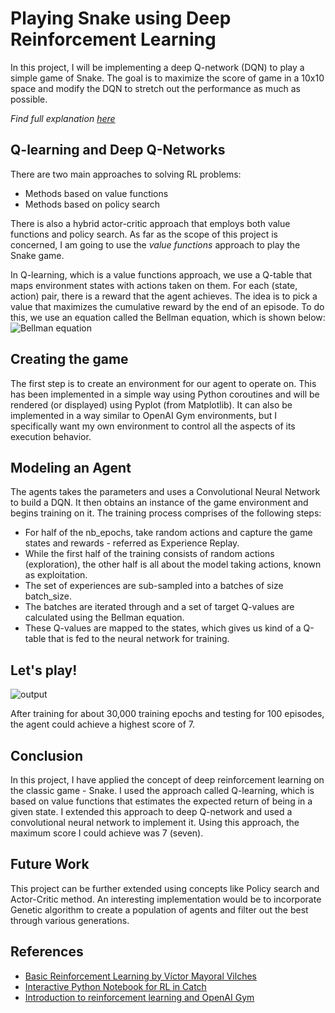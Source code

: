 # Playing Snake using Deep Reinforcement Learning

In this project, I will be implementing a deep Q-network (DQN) to play a simple game of Snake. The goal is to maximize the score of game in a 10x10 space and modify the DQN to stretch out the performance as much as possible.

*Find full explanation [here](https://github.com/sahiljohari/thisthinglearns/blob/master/DeepQLearning_Snake_v1.ipynb)*
## Q-learning and Deep Q-Networks
There are two main approaches to solving RL problems:
- Methods based on value functions
- Methods based on policy search

There is also a hybrid actor-critic approach that employs both value functions and policy search. As far as the scope of this project is concerned, I am going to use the _value functions_ approach to play the Snake game.

In Q-learning, which is a value functions approach, we use a Q-table that maps environment states with actions taken on them. For each (state, action) pair, there is a reward that the agent achieves. The idea is to pick a value that maximizes the cumulative reward by the end of an episode. To do this, we use an equation called the Bellman equation, which is shown below:
![Bellman equation](https://github.com/sahiljohari/thisthinglearns/blob/master/Bellman_equation.PNG)

## Creating the game
The first step is to create an environment for our agent to operate on. This has been implemented in a simple way using Python coroutines and will be rendered (or displayed) using Pyplot (from Matplotlib). It can also be implemented in a way similar to OpenAI Gym environments, but I specifically want my own environment to control all the aspects of its execution behavior.

## Modeling an Agent
The agents takes the parameters and uses a Convolutional Neural Network to build a DQN. It then obtains an instance of the game environment and begins training on it. The training process comprises of the following steps:

- For half of the nb_epochs, take random actions and capture the game states and rewards - referred as Experience Replay.
- While the first half of the training consists of random actions (exploration), the other half is all about the model taking actions, known as exploitation.
- The set of experiences are sub-sampled into a batches of size batch_size.
- The batches are iterated through and a set of target Q-values are calculated using the Bellman equation.
- These Q-values are mapped to the states, which gives us kind of a Q-table that is fed to the neural network for training.

## Let's play!
![output](https://github.com/sahiljohari/thisthinglearns/blob/master/output_WX5pMq.gif)

After training for about 30,000 training epochs and testing for 100 episodes, the agent could achieve a highest score of 7.

## Conclusion
In this project, I have applied the concept of deep reinforcement learning on the classic game - Snake. I used the approach called Q-learning, which is based on value functions that estimates the expected return of being in a given state. I extended this approach to deep Q-network and used a convolutional neural network to implement it. Using this approach, the maximum score I could achieve was 7 (seven).

## Future Work
This project can be further extended using concepts like Policy search and Actor-Critic method. An interesting implementation would be to incorporate Genetic algorithm to create a population of agents and filter out the best through various generations.

## References
- [Basic Reinforcement Learning by Víctor Mayoral Vilches](https://github.com/vmayoral/basic_reinforcement_learning/blob/master/tutorial6/examples/Snake/snake.py)
- [Interactive Python Notebook for RL in Catch](https://gist.github.com/cadurosar/bd54c723c1d6335a43c8)
- [Introduction to reinforcement learning and OpenAI Gym](https://www.oreilly.com/learning/introduction-to-reinforcement-learning-and-openai-gym)
